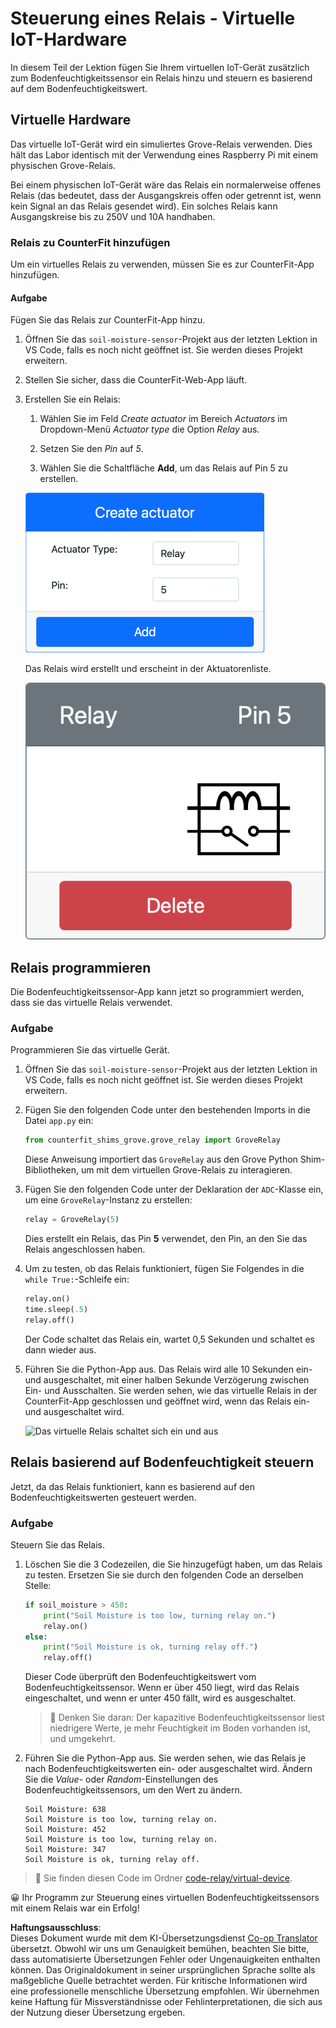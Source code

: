 <!--
CO_OP_TRANSLATOR_METADATA:
{
  "original_hash": "f8f541ee945545017a51aaf309aa37c3",
  "translation_date": "2025-08-25T21:28:48+00:00",
  "source_file": "2-farm/lessons/3-automated-plant-watering/virtual-device-relay.md",
  "language_code": "de"
}
-->
# Steuerung eines Relais - Virtuelle IoT-Hardware

In diesem Teil der Lektion fügen Sie Ihrem virtuellen IoT-Gerät zusätzlich zum Bodenfeuchtigkeitssensor ein Relais hinzu und steuern es basierend auf dem Bodenfeuchtigkeitswert.

## Virtuelle Hardware

Das virtuelle IoT-Gerät wird ein simuliertes Grove-Relais verwenden. Dies hält das Labor identisch mit der Verwendung eines Raspberry Pi mit einem physischen Grove-Relais.

Bei einem physischen IoT-Gerät wäre das Relais ein normalerweise offenes Relais (das bedeutet, dass der Ausgangskreis offen oder getrennt ist, wenn kein Signal an das Relais gesendet wird). Ein solches Relais kann Ausgangskreise bis zu 250V und 10A handhaben.

### Relais zu CounterFit hinzufügen

Um ein virtuelles Relais zu verwenden, müssen Sie es zur CounterFit-App hinzufügen.

#### Aufgabe

Fügen Sie das Relais zur CounterFit-App hinzu.

1. Öffnen Sie das `soil-moisture-sensor`-Projekt aus der letzten Lektion in VS Code, falls es noch nicht geöffnet ist. Sie werden dieses Projekt erweitern.

1. Stellen Sie sicher, dass die CounterFit-Web-App läuft.

1. Erstellen Sie ein Relais:

    1. Wählen Sie im Feld *Create actuator* im Bereich *Actuators* im Dropdown-Menü *Actuator type* die Option *Relay* aus.

    1. Setzen Sie den *Pin* auf *5*.

    1. Wählen Sie die Schaltfläche **Add**, um das Relais auf Pin 5 zu erstellen.

    ![Die Relais-Einstellungen](../../../../../translated_images/counterfit-create-relay.fa7c40fd0f2f6afc33b35ea94fcb235085be4861e14e3fe6b9b7bcfc82d1c888.de.png)

    Das Relais wird erstellt und erscheint in der Aktuatorenliste.

    ![Das erstellte Relais](../../../../../translated_images/counterfit-relay.bbf74c1dbdc8b9acd983367fcbd06703a402aefef6af54ddb28e11307ba8a12c.de.png)

## Relais programmieren

Die Bodenfeuchtigkeitssensor-App kann jetzt so programmiert werden, dass sie das virtuelle Relais verwendet.

### Aufgabe

Programmieren Sie das virtuelle Gerät.

1. Öffnen Sie das `soil-moisture-sensor`-Projekt aus der letzten Lektion in VS Code, falls es noch nicht geöffnet ist. Sie werden dieses Projekt erweitern.

1. Fügen Sie den folgenden Code unter den bestehenden Imports in die Datei `app.py` ein:

    ```python
    from counterfit_shims_grove.grove_relay import GroveRelay
    ```

    Diese Anweisung importiert das `GroveRelay` aus den Grove Python Shim-Bibliotheken, um mit dem virtuellen Grove-Relais zu interagieren.

1. Fügen Sie den folgenden Code unter der Deklaration der `ADC`-Klasse ein, um eine `GroveRelay`-Instanz zu erstellen:

    ```python
    relay = GroveRelay(5)
    ```

    Dies erstellt ein Relais, das Pin **5** verwendet, den Pin, an den Sie das Relais angeschlossen haben.

1. Um zu testen, ob das Relais funktioniert, fügen Sie Folgendes in die `while True:`-Schleife ein:

    ```python
    relay.on()
    time.sleep(.5)
    relay.off()
    ```

    Der Code schaltet das Relais ein, wartet 0,5 Sekunden und schaltet es dann wieder aus.

1. Führen Sie die Python-App aus. Das Relais wird alle 10 Sekunden ein- und ausgeschaltet, mit einer halben Sekunde Verzögerung zwischen Ein- und Ausschalten. Sie werden sehen, wie das virtuelle Relais in der CounterFit-App geschlossen und geöffnet wird, wenn das Relais ein- und ausgeschaltet wird.

    ![Das virtuelle Relais schaltet sich ein und aus](../../../../../images/virtual-relay-turn-on-off.gif)

## Relais basierend auf Bodenfeuchtigkeit steuern

Jetzt, da das Relais funktioniert, kann es basierend auf den Bodenfeuchtigkeitswerten gesteuert werden.

### Aufgabe

Steuern Sie das Relais.

1. Löschen Sie die 3 Codezeilen, die Sie hinzugefügt haben, um das Relais zu testen. Ersetzen Sie sie durch den folgenden Code an derselben Stelle:

    ```python
    if soil_moisture > 450:
        print("Soil Moisture is too low, turning relay on.")
        relay.on()
    else:
        print("Soil Moisture is ok, turning relay off.")
        relay.off()
    ```

    Dieser Code überprüft den Bodenfeuchtigkeitswert vom Bodenfeuchtigkeitssensor. Wenn er über 450 liegt, wird das Relais eingeschaltet, und wenn er unter 450 fällt, wird es ausgeschaltet.

    > 💁 Denken Sie daran: Der kapazitive Bodenfeuchtigkeitssensor liest niedrigere Werte, je mehr Feuchtigkeit im Boden vorhanden ist, und umgekehrt.

1. Führen Sie die Python-App aus. Sie werden sehen, wie das Relais je nach Bodenfeuchtigkeitswerten ein- oder ausgeschaltet wird. Ändern Sie die *Value*- oder *Random*-Einstellungen des Bodenfeuchtigkeitssensors, um den Wert zu ändern.

    ```output
    Soil Moisture: 638
    Soil Moisture is too low, turning relay on.
    Soil Moisture: 452
    Soil Moisture is too low, turning relay on.
    Soil Moisture: 347
    Soil Moisture is ok, turning relay off.
    ```

> 💁 Sie finden diesen Code im Ordner [code-relay/virtual-device](../../../../../2-farm/lessons/3-automated-plant-watering/code-relay/virtual-device).

😀 Ihr Programm zur Steuerung eines virtuellen Bodenfeuchtigkeitssensors mit einem Relais war ein Erfolg!

**Haftungsausschluss**:  
Dieses Dokument wurde mit dem KI-Übersetzungsdienst [Co-op Translator](https://github.com/Azure/co-op-translator) übersetzt. Obwohl wir uns um Genauigkeit bemühen, beachten Sie bitte, dass automatisierte Übersetzungen Fehler oder Ungenauigkeiten enthalten können. Das Originaldokument in seiner ursprünglichen Sprache sollte als maßgebliche Quelle betrachtet werden. Für kritische Informationen wird eine professionelle menschliche Übersetzung empfohlen. Wir übernehmen keine Haftung für Missverständnisse oder Fehlinterpretationen, die sich aus der Nutzung dieser Übersetzung ergeben.
